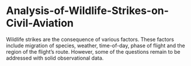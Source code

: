 # Analysis-of-Wildlife-Strikes-on-Civil-Aviation
Wildlife strikes are the consequence of various factors. These factors include migration of species, weather, time-of-day, phase of flight and the region of the flight’s route. However, some of the questions remain to be addressed with solid observational data.
